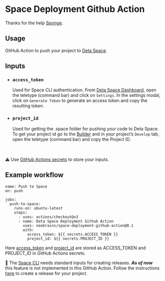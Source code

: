 # Space Deployment Github Action

Thanks for the help [Sponge](https://github.com/rohanshiva).

## Usage
GitHub Action to push your project to [Deta Space](https://alpha.deta.space/).

## Inputs
- ### `access_token`
  Used for Space CLI authentication. From [Deta Space Dashboard](https://alpha.deta.space), open the teletype (command bar) and click on `Settings`. In the settings modal, click on `Generate Token` to generate an access token and copy the resulting token.

- ### `project_id`
  Used for getting the .space folder for pushing your code to Deta Space. To get your project id go to the [Builder](https://alpha.deta.space/builder) and in your project’s `Develop` tab, open the teletype (command bar) and copy the Project ID.

<br/><br/>
⚠️ Use [GitHub Actions secrets](https://docs.github.com/en/actions/security-guides/encrypted-secrets#creating-encrypted-secrets-for-a-repository) to store your inputs.

## Example workflow
```
name: Push to Space
on: push

jobs:
  push-to-space:
    runs-on: ubuntu-latest
    steps:
      - uses: actions/checkout@v3
      - name: Deta Space Deployment Github Action
        uses: neobrains/space-deployment-github-action@0.1
        with:
          access_token: ${{ secrets.ACCESS_TOKEN }}
          project_id: ${{ secrets.PROJECT_ID }}
```

Here [access_token](#access_token) and [project_id](#project_id) are stored as ACCESS_TOKEN and PROJECT_ID in GitHub Actions secrets.
<br/>

💬 The [Space CLI](https://alpha.deta.space/docs/en/reference/cli) needs standard inputs for creating releases. ***As of now*** this feature is not implemented in this GitHub Action. Follow the instructions [here](https://alpha.deta.space/docs/en/basics/releases#releasing-from-the-gui) to create a release for your project.

